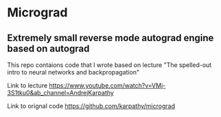# Micrograd


## Extremely small reverse mode autograd engine based on autograd

This repo contaions code that I wrote based on lecture "The spelled-out intro to neural networks and backpropagation"

Link to lecture https://www.youtube.com/watch?v=VMj-3S1tku0&ab_channel=AndrejKarpathy


Link to orignal code https://github.com/karpathy/micrograd
